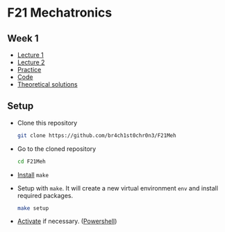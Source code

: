 # F21 Mechatronics

## Week 1
* [Lecture 1](https://moodle.innopolis.university/pluginfile.php/135091/mod_resource/content/0/Week1_Mechanical_Modeling_1.pdf)
* [Lecture 2](https://moodle.innopolis.university/pluginfile.php/135092/mod_resource/content/0/Week1_Mechanical_Modeling_2.pdf)
* [Practice](https://colab.research.google.com/drive/1j1HFe_ArzR-HMBEb-vE7zBQx56qtbzNf?usp=sharing#scrollTo=5p8yjJE18OyV)
* [Code](./Lab1.ipynb)
* [Theoretical solutions](https://www.mathcha.io/editor/KvDNQSGkSK6H6gsrNMwnEsvEQzPOh3VBj0MTVqPlP4)

## Setup
* Clone this repository
   ```sh
   git clone https://github.com/br4ch1st0chr0n3/F21Meh
   ```
   
* Go to the cloned repository
   ```sh
   cd F21Meh
   ```
   
* [Install](./wiki.md#make) `make`

* Setup with `make`. It will create a new virtual environment `env` and install required packages.
    ```sh
    make setup
    ```

* [Activate](https://docs.python.org/3/tutorial/venv.html) if necessary. ([Powershell](https://stackoverflow.com/a/10030999))
